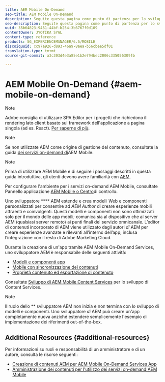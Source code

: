```yaml
---
title: AEM Mobile On-Demand
seo-title: AEM Mobile On-Demand
description: Seguite questa pagina come punto di partenza per lo sviluppo di app per servizi on-demand con AEM (Adobe Experience Manager). La pagina illustra gli argomenti rilevanti per lo sviluppatore di un'app.
seo-description: Seguite questa pagina come punto di partenza per lo sviluppo di app per servizi on-demand con AEM (Adobe Experience Manager). La pagina illustra gli argomenti rilevanti per lo sviluppatore di un'app.
uuid: 35b64823-9451-44bf-b254-3b6767f0d109
contentOwner: JYOTIKA SYAL
content-type: reference
products: SG_EXPERIENCEMANAGER/6.5/MOBILE
discoiquuid: cc97a926-d893-46a9-8aea-b56cbee5df01
translation-type: tm+mt
source-git-commit: a3c303d4e3a85e1b2e794bec2006c335056309fb

---
```



# AEM Mobile On-Demand {#aem-mobile-on-demand}

>[!NOTE]
>
>Adobe consiglia di utilizzare SPA Editor per i progetti che richiedono il rendering lato client basato sul framework dell&#39;applicazione a pagina singola (ad es. React). [Per saperne di più](/help/sites-developing/spa-overview.md).

>[!NOTE]
>
>Se non utilizzate AEM come origine di gestione del contenuto, consultate la guida [dei servizi on-demand di](https://helpx.adobe.com/digital-publishing-solution/topics.html)AEM Mobile.

>[!NOTE]
>
>Prima di utilizzare AEM Mobile e di seguire i passaggi descritti in questa guida introduttiva, gli utenti devono avere familiarità con [AEM](/help/sites-deploying/deploy.md).
>
>Per configurare l&#39;ambiente per i servizi on-demand AEM Mobile, consultate Pannello applicazione [AEM Mobile o Centro](/help/mobile/mobile-apps-ondemand-application-dashboard.md)di controllo.

Uno sviluppatore **** AEM estende e crea modelli Web e componenti personalizzati per consentire ad *AEM Author* di creare esperienze mobili attraenti e coinvolgenti. Questi modelli e componenti non sono ottimizzati solo per il mondo delle app mobili; comunica sia al dispositivo che al server AEM (qualsiasi server remoto) ai punti finali del servizio omnicanale. L’editor di contenuti incorporato di AEM viene utilizzato dagli autori *di* AEM per creare esperienze avanzate e rilevanti all’interno dell’app, inclusa l’integrazione con il resto di Adobe Marketing Cloud.

Durante la creazione di un&#39;app tramite AEM Mobile On-Demand Services, uno sviluppatore AEM è responsabile delle seguenti attività:

* [Modelli e componenti app](/help/mobile/app-templates-and-components1.md)
* [Mobile con sincronizzazione dei contenuti](/help/mobile/mobile-ondemand-contentsync.md)
* [Proprietà contenuto ed esportazione di contenuto](/help/mobile/on-demand-content-properties-exporting.md)

Consultate [Sviluppo di AEM Mobile Content Services](//help/mobile/developing-content-services.md) per lo sviluppo di Content Services.

>[!NOTE]
>
>Il ruolo dello ** sviluppatore AEM non inizia e non termina con lo sviluppo di modelli e componenti. Uno sviluppatore *di* AEM può creare un&#39;app completamente nuova anziché estendere semplicemente l&#39;esempio di implementazione dei riferimenti out-of-the-box.

## Additional Resources {#additional-resources}

Per informazioni su ruoli e responsabilità di un amministratore e di un autore, consulta le risorse seguenti:

* [Creazione di contenuti AEM per AEM Mobile On-Demand Services App](/help/mobile/mobile-apps-ondemand.md)
* [Amministrazione dei contenuti per l&#39;utilizzo dei servizi on-demand AEM Mobile](/help/mobile/aem-mobile.md)

